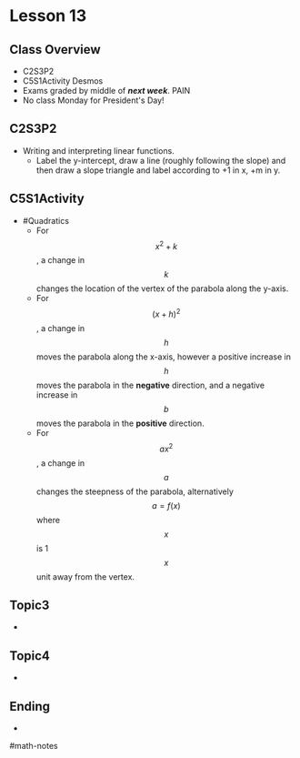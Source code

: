 # Lesson 13
## Class Overview
- C2S3P2
- C5S1Activity Desmos
- Exams graded by middle of ***next week***. PAIN
- No class Monday for President's Day!

## C2S3P2
- Writing and interpreting linear functions.
  - Label the y-intercept, draw a line (roughly following the slope) and then draw a slope triangle and label according to +1 in x, +m in y.

## C5S1Activity
- #Quadratics
  - For $$x^2 + k$$, a change in $$k$$ changes the location of the vertex of the parabola along the y-axis.  
  - For $$(x + h)^2$$, a change in $$h$$ moves the parabola along the x-axis, however a positive increase in $$h$$ moves the parabola in the **negative** direction, and a negative increase in $$b$$ moves the parabola in the **positive** direction.  
  - For $$ax^2$$, a change in $$a$$ changes the steepness of the parabola, alternatively $$a=f(x)$$ where $$x$$ is 1 $$x$$ unit away from the vertex.

## Topic3
- 

## Topic4
- 

## Ending
- 

#math-notes
